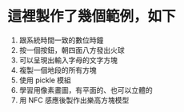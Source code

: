 # 這裡製作了幾個範例，如下
1. 跟系統時間一致的數位時鐘
1. 按一個按鈕，朝四面八方發出火球
1. 可以呈現出輸入字母的文字方塊
1. 複製一個地段的所有方塊
1. 使用 pickle 模組
1. 學習用像素畫圖，有平面的、也可以立體的
1. 用 NFC 感應後製作出樂高方塊模型
